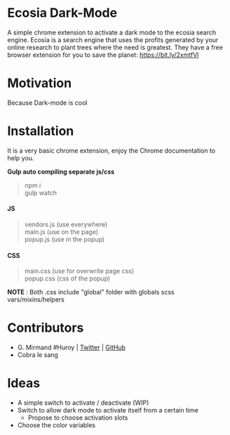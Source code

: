 # Ecosia Dark-Mode

A simple chrome extension to activate a dark mode to the ecosia search engine. Ecosia is a search engine that uses the profits generated by your online research to plant trees where the need is greatest.
They have a free browser extension for you to save the planet: https://bit.ly/2xmtfVl

# Motivation

Because Dark-mode is cool

# Installation

It is a very basic chrome extension, enjoy the Chrome documentation to help you.

**Gulp auto compiling separate js/css**

> npm i  
gulp watch

#### JS 
> vendors.js (use everywhere)  
> main.js (use on the page)  
> popup.js (use in the popup)  

   
#### CSS 
> main.css (use for overwrite page css)  
> popup.css (css of the popup)  

**NOTE** : Both .css include "global" folder with globals scss vars/mixins/helpers

# Contributors

* G. Mirmand #Huroy | [Twitter](https://twitter.com/Huroyy) | [GitHub](https://github.com/gmirmand)  
* Cobra le sang

# Ideas

* A simple switch to activate / deactivate (WIP)
* Switch to allow dark mode to activate itself from a certain time
  * Propose to choose activation slots
* Choose the color variables
